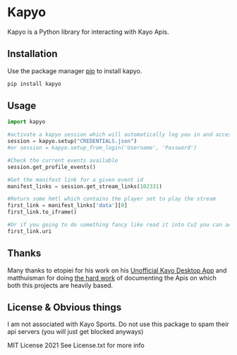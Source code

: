 # Kapyo

Kapyo is a Python library for interacting with Kayo Apis.

## Installation

Use the package manager [pip](https://pip.pypa.io/en/stable/) to install kapyo.

```bash
pip install kapyo
```

## Usage

```python
import kapyo

#activate a kapyo session which will automatically log you in and access your root profile
session = kapyo.setup("CREDENTIALS.json")
#or session = kapyo.setup_from_login('Username', 'Password')

#Check the current events available
session.get_profile_events()

#Get the manifest link for a given event id
manifest_links = session.get_stream_links(102331)

#Return some hmtl which contains the player set to play the stream
first_link = manifest_links['data'][0]
first_link.to_iframe()

#Or if you going to do something fancy like read it into Cv2 you can access the uri itself
first_link.uri

```


## Thanks
Many thanks to etopiei for his work on his [Unofficial Kayo Desktop App](https://github.com/etopiei/kayo)
and matthuisman for doing [the hard work](https://github.com/wrxtasy/plugin.video.kayo.sports/) of documenting the Apis on which both this projects are heavily based.

## License & Obvious things

I am not associated with Kayo Sports.
Do not use this package to spam their api servers (you will just get blocked anyways)

MIT License 2021
See License.txt for more info

